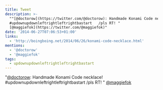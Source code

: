 ```yaml
---
title: Tweet
description: >-
  ""[@doctorow](https://twitter.com/@doctorow): Handmade Konami Code necklace!
  #updownupdownleftrightleftrightbastart   /pls RT! "
  [@maggiefok](https://twitter.com/@maggiefok)"
date: '2014-06-27T07:06:53+01:00'
links:
  - 'http://boingboing.net/2014/06/26/konami-code-necklace.html'
mentions:
  - '@doctorow'
  - '@maggiefok'
tags:
  - updownupdownleftrightleftrightbastart
---
```

"[@doctorow](https://twitter.com/@doctorow): Handmade Konami Code necklace! #updownupdownleftrightleftrightbastart   /pls RT! " [@maggiefok](https://twitter.com/@maggiefok)
